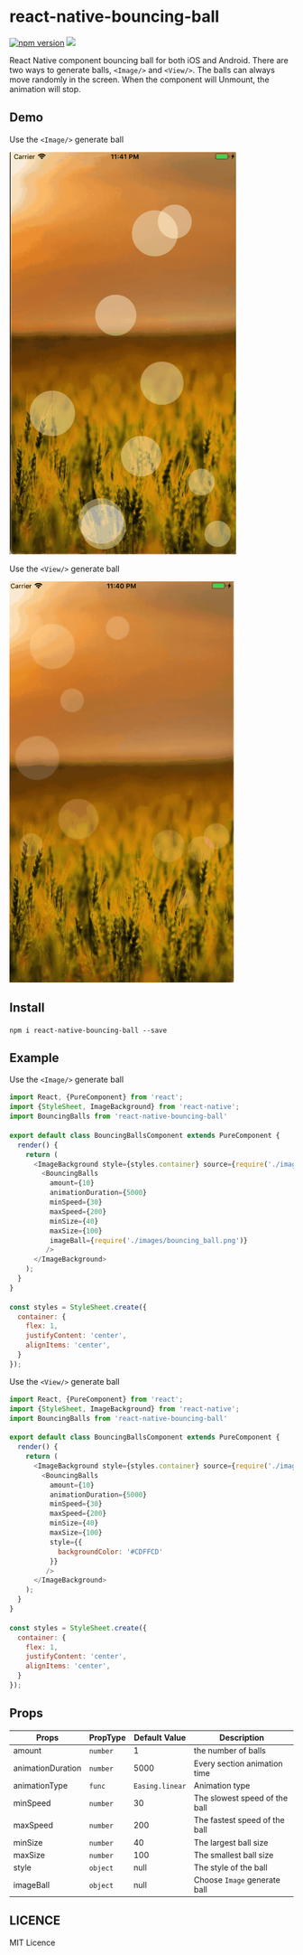 # react-native-bouncing-ball

[![npm version](https://badge.fury.io/js/react-native-bouncing-ball.svg)](https://badge.fury.io/js/react-native-bouncing-ball) ![](https://img.shields.io/github/license/hankzhuo/react-native-bouncing-ball.svg)

React Native component bouncing ball for both iOS and Android. There are two ways to generate balls, `<Image/>` and `<View/>`. The balls can always move randomly in the screen. When the component will Unmount, the animation will stop. 

## Demo

Use the `<Image/>` generate ball

![ball_image](./example/images/ball-image.gif)

Use the `<View/>` generate ball

![ball_view](./example/images/ball-view.gif)

## Install

`npm i react-native-bouncing-ball --save`

## Example

Use the `<Image/>` generate ball

```javascript
import React, {PureComponent} from 'react';
import {StyleSheet, ImageBackground} from 'react-native';
import BouncingBalls from 'react-native-bouncing-ball'

export default class BouncingBallsComponent extends PureComponent {
  render() {
    return (
      <ImageBackground style={styles.container} source={require('./images/background.jpg')}>
        <BouncingBalls
          amount={10}
          animationDuration={5000}
          minSpeed={30}
          maxSpeed={200}
          minSize={40}
          maxSize={100}
          imageBall={require('./images/bouncing_ball.png')}
         />
      </ImageBackground>
    );
  }
}

const styles = StyleSheet.create({
  container: {
    flex: 1,
    justifyContent: 'center',
    alignItems: 'center',
  }
});

```

Use the `<View/>` generate ball

```javascript
import React, {PureComponent} from 'react';
import {StyleSheet, ImageBackground} from 'react-native';
import BouncingBalls from 'react-native-bouncing-ball'

export default class BouncingBallsComponent extends PureComponent {
  render() {
    return (
      <ImageBackground style={styles.container} source={require('./images/background.jpg')}>
        <BouncingBalls
          amount={10}
          animationDuration={5000}
          minSpeed={30}
          maxSpeed={200}
          minSize={40}
          maxSize={100}
          style={{
            backgroundColor: '#CDFFCD'
          }}
         />
      </ImageBackground>
    );
  }
}

const styles = StyleSheet.create({
  container: {
    flex: 1,
    justifyContent: 'center',
    alignItems: 'center',
  }
});

```

## Props

| Props | PropType | Default Value | Description |
| ----- | --------- | ------------| ------------- | 
| amount | `number` |  1 | the number of balls |
| animationDuration | `number` |  5000 | Every section animation time |
| animationType | `func` | `Easing.linear` | Animation type |
| minSpeed | `number` |  30 | The slowest speed of the ball |
| maxSpeed | `number` |  200 | The fastest speed of the ball |
| minSize | `number` |  40 | The largest ball size |
| maxSize | `number` |  100 | The smallest ball size |
| style | `object` |  null | The style of the ball |
| imageBall | `object` | null | Choose `Image` generate ball|

## LICENCE

MIT Licence
